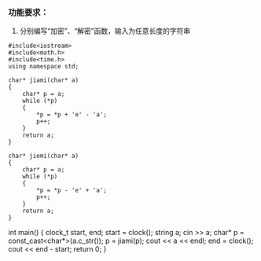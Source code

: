 ### 功能要求：

1. 分别编写“加密”、“解密”函数，输入为任意长度的字符串
```
#include<iostream>
#include<math.h>
#include<time.h>
using namespace std;

char* jiami(char* a)
{
	char* p = a;
	while (*p)
	{
		*p = *p + 'e' - 'a';
		p++;
	}
	return a;
}

char* jiemi(char* a)
{
	char* p = a;
	while (*p)
	{
		*p = *p - 'e' + 'a';
		p++;
	}
	return a;
}
```


int main()
{
	clock_t start, end;
	start = clock();
	string a;
	cin >> a;
	char* p = const_cast<char*>(a.c_str());
	p = jiami(p);
	cout << a << endl;
	end = clock();
	cout << end - start;
	return 0;
}